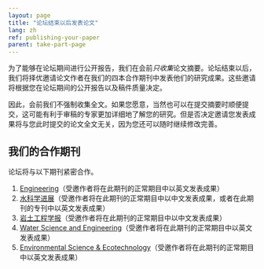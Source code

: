 ```yaml
---
layout: page
title: "论坛结束以后发表论文"
lang: zh
ref: publishing-your-paper
parent: take-part-page
---
```

为了能够在论坛期间进行公开报告，我们在会前*只收集*论文摘要。论坛结束以后，我们将择优邀请论文作者在我们的四本合作期刊中发表他们的研究成果。这些邀请将根据您在论坛期间的公开报告以及稿件质量决定。

因此，会前我们不强制收集全文。如果您愿意，当然也可以在提交摘要时顺便提交，这可能有利于审稿的专家更加详细地了解您的研究。但是否决定邀请您发表成果将与您此时提交的论文全文无关，因为您还可以随时继续修改完善。

## 我们的合作期刊

论坛将与以下期刊紧密合作。

1. [Engineering](http://www.engineering.org.cn)（受邀作者将在此期刊的正常期目中以英文发表成果）
2. [水科学进展](http://skxjz.nhri.cn)（受邀作者将在此期刊的正常期目中以中文发表成果，或者在此期刊的专刊中以英文发表成果）
3. [岩土工程学报](http://www.cgejournal.com/)（受邀作者将在此期刊的正常期目中以中文发表成果）
4. [Water Science and Engineering](http://wse.hhu.edu.cn:8080/water/EN/volumn/home.shtml)（受邀作者将在此期刊的正常期目中以英文发表成果）
5. [Environmental Science & Ecotechnology](https://www.journals.elsevier.com/environmental-science-and-ecotechnology)（受邀作者将在此期刊的正常期目中以英文发表成果）
